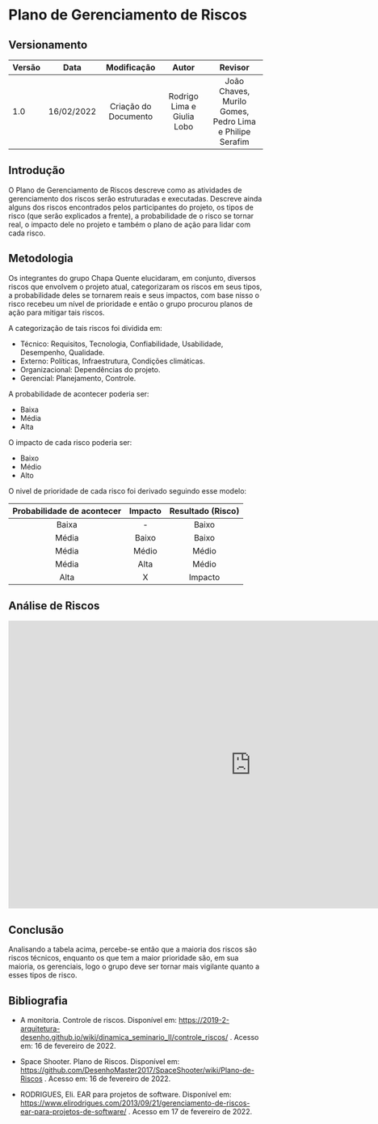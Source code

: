 # Plano de Gerenciamento de Riscos

## Versionamento

| Versão |    Data    |     Modificação      | Autor | Revisor |
| ------ | :--------: | :------------------: | :---: | :-----: |
| 1.0    | 16/02/2022 | Criação do Documento | Rodrigo Lima e Giulia Lobo | João Chaves, Murilo Gomes, Pedro Lima e Philipe Serafim |

<!-- NÃO ESQUECER DE ADICIONAR AO "/_sidebar.md" -->

## Introdução
O Plano de Gerenciamento de Riscos descreve como as atividades de gerenciamento dos riscos serão estruturadas e executadas. Descreve ainda alguns dos riscos encontrados pelos participantes do projeto, os tipos de risco (que serão explicados a frente), a probabilidade de o risco se tornar real, o impacto dele no projeto e também o plano de ação para lidar com cada risco.

## Metodologia
Os integrantes do grupo Chapa Quente elucidaram, em conjunto, diversos riscos que envolvem o projeto atual, categorizaram os riscos em seus tipos, a probabilidade deles se tornarem reais e seus impactos, com base nisso o risco recebeu um nível de prioridade e então o grupo procurou planos de ação para mitigar tais riscos.

A categorização de tais riscos foi dividida em:
* Técnico: Requisitos, Tecnologia, Confiabilidade, Usabilidade, Desempenho, Qualidade.
* Externo: Políticas, Infraestrutura, Condições climáticas.
* Organizacional: Dependências do projeto.
* Gerencial: Planejamento, Controle.

A probabilidade de acontecer poderia ser:
* Baixa
* Média
* Alta

O impacto de cada risco poderia ser:
* Baixo
* Médio
* Alto

O nivel de prioridade de cada risco foi derivado seguindo esse modelo:

| Probabilidade de acontecer | Impacto | Resultado (Risco) |
| :----: | :----: | :-----: |
| Baixa | - | Baixo |
| Média | Baixo | Baixo |
| Média | Médio | Médio |
| Média | Alta | Médio |
| Alta | X | Impacto |

## Análise de Riscos
<iframe src="https://docs.google.com/spreadsheets/d/14flxssG_JQQLzKLzsPZI8GxW2vKco5SCXZJAyqgYA98/edit?usp=sharing" frameborder="0" width="960" height="569" allowfullscreen="true" mozallowfullscreen="true" webkitallowfullscreen="true"></iframe>

## Conclusão

Analisando a tabela acima, percebe-se então que a maioria dos riscos são riscos técnicos, enquanto os que tem a maior prioridade são, em sua maioria, os gerenciais, logo o grupo deve ser tornar mais vigilante quanto a esses tipos de risco.

## Bibliografia
* A monitoria. Controle de riscos. Disponível em: 
https://2019-2-arquitetura-desenho.github.io/wiki/dinamica_seminario_II/controle_riscos/ . Acesso em: 16 de fevereiro de 2022.

* Space Shooter. Plano de Riscos. Disponível em:
https://github.com/DesenhoMaster2017/SpaceShooter/wiki/Plano-de-Riscos . Acesso em: 16 de fevereiro de 2022.

* RODRIGUES, Eli. EAR para projetos de software. Disponível em: https://www.elirodrigues.com/2013/09/21/gerenciamento-de-riscos-ear-para-projetos-de-software/ . Acesso em 17 de fevereiro de 2022. 